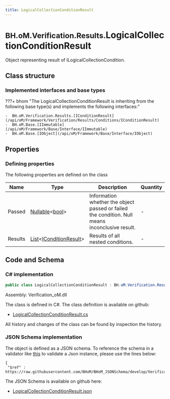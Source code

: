 ```yaml
---
title: LogicalCollectionConditionResult
---
```


# <small>BH.oM.Verification.Results.</small>**LogicalCollectionConditionResult**

Object representing result of ILogicalCollectionCondition.

## Class structure

### Implemented interfaces and base types

???+ bhom "The LogicalCollectionConditionResult is inheriting from the following base type(s) and implements the following interfaces:"

    -  BH.oM.Verification.Results.[IConditionResult](/api/oM/Framework/Verification/Results/Conditions/IConditionResult)
    -  BH.oM.Base.[IImmutable](/api/oM/Framework/Base/Interface/IImmutable)
    -  BH.oM.Base.[IObject](/api/oM/Framework/Base/Interface/IObject)


## Properties



### Defining properties

The following properties are defined on the class

| Name             | Type             | Description      | Quantity         |
|------------------|------------------|------------------|------------------|
| Passed | [Nullable](https://learn.microsoft.com/en-us/dotnet/api/System.Nullable-1?view=netstandard-2.0)&lt;[bool](https://learn.microsoft.com/en-us/dotnet/api/System.Boolean?view=netstandard-2.0)&gt; | Information whether the object passed or failed the condition. Null means inconclusive result. | - |
| Results | [List](https://learn.microsoft.com/en-us/dotnet/api/System.Collections.Generic.List-1?view=netstandard-2.0)&lt;[IConditionResult](/api/oM/Framework/Verification/Results/Conditions/IConditionResult)&gt; | Results of all nested conditions. | - |


## Code and Schema

### C# implementation

``` C# title="C#"
public class LogicalCollectionConditionResult : BH.oM.Verification.Results.IConditionResult, BH.oM.Base.IImmutable, BH.oM.Base.IObject
```

Assembly: Verification_oM.dll

The class is defined in C#. The class definition is available on github:

- [LogicalCollectionConditionResult.cs](https://github.com/BHoM/BHoM/blob/develop/Verification_oM/Results\Conditions\LogicalCollectionConditionResult.cs)

All history and changes of the class can be found by inspection the history.
### JSON Schema implementation

The object is defined as a JSON schema. To reference the schema in a validator like [this](https://www.jsonschemavalidator.net/) to validate a Json instance, please use the lines below:

``` { .json .copy .select } title="JSON Schema"
{
 "$ref" : https://raw.githubusercontent.com/BHoM/BHoM_JSONSchema/develop/Verification_oM/Results/LogicalCollectionConditionResult.json}
```

The JSON Schema is available on github here:

- [LogicalCollectionConditionResult.json](https://github.com/BHoM/BHoM_JSONSchema/blob/develop/Verification_oM/Results/LogicalCollectionConditionResult.json)

